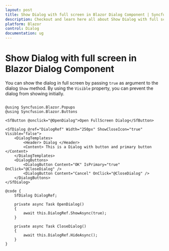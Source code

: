 ```yaml
---
layout: post
title: Show Dialog with full screen in Blazor Dialog Component | Syncfusion
description: Checkout and learn here all about Show Dialog with full screen in Syncfusion Blazor Dialog component and more.
platform: Blazor
control: Dialog
documentation: ug
---
```


# Show Dialog with full screen in Blazor Dialog Component

You can show the dialog in full screen by passing `true` as argument to the dialog `Show` method. By using the `Visible` property, you can prevent the dialog from showing initially.

```cshtml

@using Syncfusion.Blazor.Popups
@using Syncfusion.Blazor.Buttons

<SfButton @onclick="@OpenDialog">Open FullScreen Dialog</SfButton>

<SfDialog @ref="DialogRef" Width="250px" ShowCloseIcon="true" Visible="false">
    <DialogTemplates>
        <Header> Dialog </Header>
        <Content> This is a Dialog with button and primary button </Content>
    </DialogTemplates>
    <DialogButtons>
        <DialogButton Content="OK" IsPrimary="true" OnClick="@CloseDialog" />
        <DialogButton Content="Cancel" OnClick="@CloseDialog" />
    </DialogButtons>
</SfDialog>

@code {
    SfDialog DialogRef;

    private async Task OpenDialog()
    {
        await this.DialogRef.ShowAsync(true);
    }

    private async Task CloseDialog()
    {
        await this.DialogRef.HideAsync();
    }
}

```